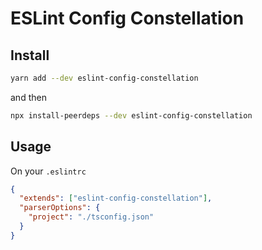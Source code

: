 # ESLint Config Constellation

## Install

```sh
yarn add --dev eslint-config-constellation
```

and then

```sh
npx install-peerdeps --dev eslint-config-constellation
```

## Usage

On your `.eslintrc`

```json
{
  "extends": ["eslint-config-constellation"],
  "parserOptions": {
    "project": "./tsconfig.json"
  }
}
```

